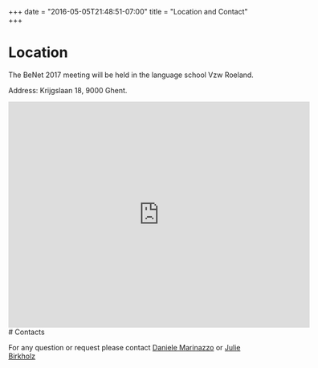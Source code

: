+++
date = "2016-05-05T21:48:51-07:00"
title = "Location and Contact"
+++

# Location


The BeNet 2017 meeting will be held in the language school Vzw Roeland.

Address: Krijgslaan 18, 9000 Ghent.

<iframe src="https://www.google.com/maps/embed?pb=!1m18!1m12!1m3!1d2509.0066948391445!2d3.7179431157526364!3d51.03449707956023!2m3!1f0!2f0!3f0!3m2!1i1024!2i768!4f13.1!3m3!1m2!1s0x47c373e2498f5d81%3A0xcf3f4f49cdae5281!2sKrijgslaan+18%2C+9000+Gent!5e0!3m2!1sen!2sbe!4v1510586808976" width="600" height="450" frameborder="0" style="border:0" allowfullscreen></iframe>
# Contacts
 
For any question or request please contact
[Daniele Marinazzo](<mailto:daniele.marinazzo@gmail.com>)
or
[Julie Birkholz](<mailto:Julie.Birkholz@ugent.be >)


